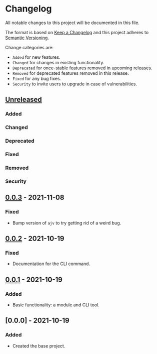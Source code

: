 # Changelog

All notable changes to this project will be documented in this file.

The format is based on [Keep a Changelog](http://keepachangelog.com/en/1.0.0/)
and this project adheres to [Semantic Versioning](http://semver.org/spec/v2.0.0.html).

Change categories are:

* `Added` for new features.
* `Changed` for changes in existing functionality.
* `Deprecated` for once-stable features removed in upcoming releases.
* `Removed` for deprecated features removed in this release.
* `Fixed` for any bug fixes.
* `Security` to invite users to upgrade in case of vulnerabilities.

## [Unreleased]
### Added
### Changed
### Deprecated
### Fixed
### Removed
### Security

## [0.0.3] - 2021-11-08
### Fixed
- Bump version of `ajv` to try getting rid of a weird bug.

## [0.0.2] - 2021-10-19
### Fixed
- Documentation for the CLI command.

## [0.0.1] - 2021-10-19
### Added
- Basic functionality: a module and CLI tool.

## [0.0.0] - 2021-10-19
### Added
- Created the base project.

[Unreleased]: https://github.com/saibotsivad/ajv-openapi-compile/compare/v0.0.0...HEAD
[0.0.3]: https://github.com/saibotsivad/ajv-openapi-compile/compare/v0.0.2...v0.0.3
[0.0.2]: https://github.com/saibotsivad/ajv-openapi-compile/compare/v0.0.1...v0.0.2
[0.0.1]: https://github.com/saibotsivad/ajv-openapi-compile/compare/v0.0.0...v0.0.1
